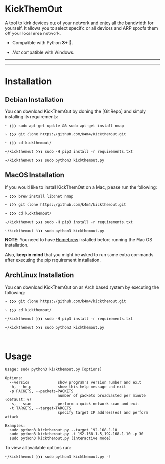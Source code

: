 # KickThemOut

A tool to kick devices out of your network and enjoy all the bandwidth for yourself.
It allows you to select specific or all devices and ARP spoofs them off your local area network.

- Compatible with Python **3+** 🎉.

- *Not* compatible with Windows.

---
    
-------------

# Installation

## Debian Installation

You can download KickThemOut by cloning the [Git Repo] and simply installing its requirements:

```
~ ❯❯❯ sudo apt-get update && sudo apt-get install nmap

~ ❯❯❯ git clone https://github.com/k4m4/kickthemout.git

~ ❯❯❯ cd kickthemout/

~/kickthemout ❯❯❯ sudo -H pip3 install -r requirements.txt

~/kickthemout ❯❯❯ sudo python3 kickthemout.py
```


## MacOS Installation

If you would like to install KickThemOut on a Mac, please run the following:

```
~ ❯❯❯ brew install libdnet nmap

~ ❯❯❯ git clone https://github.com/k4m4/kickthemout.git

~ ❯❯❯ cd kickthemout/

~/kickthemout ❯❯❯ sudo -H pip3 install -r requirements.txt

~/kickthemout ❯❯❯ sudo python3 kickthemout.py
```

**NOTE**: You need to have [Homebrew](http://brew.sh/) installed before running the Mac OS installation. 

Also, **keep in mind** that you might be asked to run some extra commands after executing the pip requirement installation.


## ArchLinux Installation

You can download KickThemOut on an Arch based system by executing the following:

```
~ ❯❯❯ git clone https://github.com/k4m4/kickthemout.git

~ ❯❯❯ cd kickthemout/

~/kickthemout ❯❯❯ sudo -H pip3 install -r requirements.txt

~/kickthemout ❯❯❯ sudo python3 kickthemout.py
```

<br/>

# Usage

```
Usage: sudo python3 kickthemout.py [options]

Options:
  --version             show program's version number and exit
  -h, --help            show this help message and exit
  -p PACKETS, --packets=PACKETS
                        number of packets broadcasted per minute (default: 6)
  -s, --scan            perform a quick network scan and exit
  -t TARGETS, --target=TARGETS
                        specify target IP address(es) and perform attack

Examples:
  sudo python3 kickthemout.py --target 192.168.1.10 
  sudo python3 kickthemout.py -t 192.168.1.5,192.168.1.10 -p 30
  sudo python3 kickthemout.py (interactive mode)
```

To view all available options run:

```
~/kickthemout ❯❯❯ sudo python3 kickthemout.py -h
```


<br/>


